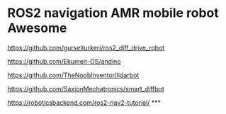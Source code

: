 
# ROS2 navigation AMR mobile robot Awesome


https://github.com/gurselturkeri/ros2_diff_drive_robot

https://github.com/Ekumen-OS/andino

https://github.com/TheNoobInventor/lidarbot

https://github.com/SaxionMechatronics/smart_diffbot


https://roboticsbackend.com/ros2-nav2-tutorial/ ***
